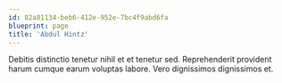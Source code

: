 ```yaml
---
id: 82a81134-beb6-412e-952e-7bc4f9abd6fa
blueprint: page
title: 'Abdul Hintz'
---
```

Debitis distinctio tenetur nihil et et tenetur sed. Reprehenderit provident harum cumque earum voluptas labore. Vero dignissimos dignissimos et.